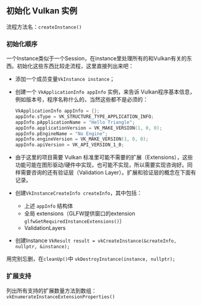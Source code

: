 
## 初始化 Vulkan 实例

流程方法名：`createInstance()`

### 初始化顺序

一个Instance类似于一个Session，在instance里处理所有的和Vulkan有关的东西。初始化这些东西比较走流程，这里直接列出来吧：

* 添加一个成员变量`VkInstance instance`；

* 创建一个 `VkApplicationInfo appInfo` 实例，来告诉 Vulkan程序基本信息，例如版本号，程序名称什么的，当然这些都不是必须的：

  ```c++
  VkApplicationInfo appInfo = {};
  appInfo.sType = VK_STRUCTURE_TYPE_APPLICATION_INFO;
  appInfo.pApplicationName = "Hello Triangle";
  appInfo.applicationVersion = VK_MAKE_VERSION(1, 0, 0);
  appInfo.pEngineName = "No Engine";
  appInfo.engineVersion = VK_MAKE_VERSION(1, 0, 0);
  appInfo.apiVersion = VK_API_VERSION_1_0;
  ```

* 由于这里的项目需要 Vulkan 标准里可能不需要的扩展（Extensions），这些功能可能在图形驱动/硬件中实现，也可能不实现，所以需要实现咨询好。同样需要咨询的还有验证层（Validation Layer）。扩展和验证层的概念在下面有记录。
* 创建`VkInstanceCreateInfo createInfo`，其中包括：
  * 上述 `appInfo` 结构体
  * 全局 extensions（GLFW提供窗口的extension `glfwGetRequiredInstanceExtensions()`）
  * ValidationLayers

* 创建Instance
  `VkResult result = vkCreateInstance(&createInfo, nullptr, &instance);`

用完别忘删，在`cleanUp()`中
`vkDestroyInstance(instance, nullptr);`

### 扩展支持

列出所有支持的扩展数量方法到数组：`vkEnumerateInstanceExtensionProperties()`

